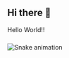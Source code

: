 ## Hi there 👋
<p align="left">Hello World!!</p>

###

<img src="https://raw.githubusercontent.com/devsubodhak/devsubodhak/output/snake.svg" alt="Snake animation" />

###
<!--
**devsubodhak/devsubodhak** is a ✨ _special_ ✨ repository because its `README.md` (this file) appears on your GitHub profile.

Here are some ideas to get you started:

- 🔭 I’m currently working on ...
- 🌱 I’m currently learning ...
- 👯 I’m looking to collaborate on ...
- 🤔 I’m looking for help with ...
- 💬 Ask me about ...
- 📫 How to reach me: ...
- 😄 Pronouns: ...
- ⚡ Fun fact: ...
-->
